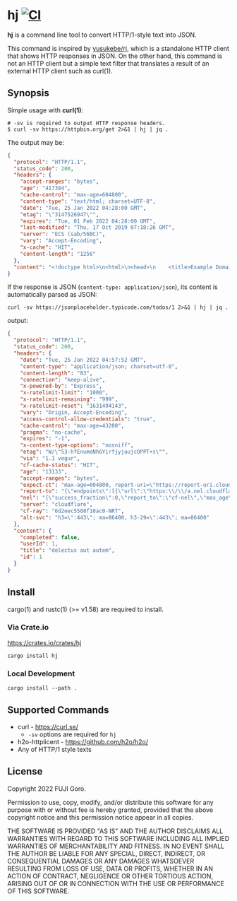 # hj [![CI](https://github.com/gfx/hj/actions/workflows/ci.yml/badge.svg)](https://github.com/gfx/hj/actions/workflows/ci.yml)

**hj** is a command line tool to convert HTTP/1-style text into JSON.

This command is inspired by [yusukebe/rj](https://github.com/yusukebe/rj), which is a standalone HTTP client that shows HTTP responses in JSON. On the other hand, this command is not an HTTP client but a simple text filter that translates a result of an external HTTP client such as curl(1).

## Synopsis

Simple usage with **curl(1)**:

```shell
# -sv is required to output HTTP response headers.
$ curl -sv https://httpbin.org/get 2>&1 | hj | jq .
```

The output may be:

```json
{
  "protocol": "HTTP/1.1",
  "status_code": 200,
  "headers": {
    "accept-ranges": "bytes",
    "age": "417384",
    "cache-control": "max-age=604800",
    "content-type": "text/html; charset=UTF-8",
    "date": "Tue, 25 Jan 2022 04:28:00 GMT",
    "etag": "\"3147526947\"",
    "expires": "Tue, 01 Feb 2022 04:28:00 GMT",
    "last-modified": "Thu, 17 Oct 2019 07:18:26 GMT",
    "server": "ECS (sab/56BC)",
    "vary": "Accept-Encoding",
    "x-cache": "HIT",
    "content-length": "1256"
  },
  "content": "<!doctype html>\n<html>\n<head>\n    <title>Example Domain</title>\n\n    <meta charset=\"utf-8\" />\n    <meta http-equiv=\"Content-type\" content=\"text/html; charset=utf-8\" />\n    <meta name=\"viewport\" content=\"width=device-width, initial-scale=1\" />\n    <style type=\"text/css\">\n    body {\n        background-color: #f0f0f2;\n        margin: 0;\n        padding: 0;\n        font-family: -apple-system, system-ui, BlinkMacSystemFont, \"Segoe UI\", \"Open Sans\", \"Helvetica Neue\", Helvetica, Arial, sans-serif;\n        \n    }\n    div {\n        width: 600px;\n        margin: 5em auto;\n        padding: 2em;\n        background-color: #fdfdff;\n        border-radius: 0.5em;\n        box-shadow: 2px 3px 7px 2px rgba(0,0,0,0.02);\n    }\n    a:link, a:visited {\n        color: #38488f;\n        text-decoration: none;\n    }\n    @media (max-width: 700px) {\n        div {\n            margin: 0 auto;\n            width: auto;\n        }\n    }\n    </style>    \n</head>\n\n<body>\n<div>\n    <h1>Example Domain</h1>\n    <p>This domain is for use in illustrative examples in documents. You may use this\n    domain in literature without prior coordination or asking for permission.</p>\n    <p><a href=\"https://www.iana.org/domains/example\">More information...</a></p>\n</div>\n</body>\n</html>\n"
}
```

If the response is JSON (`content-type: application/json`), its content is automatically parsed as JSON:

```shell
curl -sv https://jsonplaceholder.typicode.com/todos/1 2>&1 | hj | jq .
```

output:

```json
{
  "protocol": "HTTP/1.1",
  "status_code": 200,
  "headers": {
    "date": "Tue, 25 Jan 2022 04:57:52 GMT",
    "content-type": "application/json; charset=utf-8",
    "content-length": "83",
    "connection": "keep-alive",
    "x-powered-by": "Express",
    "x-ratelimit-limit": "1000",
    "x-ratelimit-remaining": "999",
    "x-ratelimit-reset": "1631494143",
    "vary": "Origin, Accept-Encoding",
    "access-control-allow-credentials": "true",
    "cache-control": "max-age=43200",
    "pragma": "no-cache",
    "expires": "-1",
    "x-content-type-options": "nosniff",
    "etag": "W/\"53-hfEnumeNh6YirfjyjaujcOPPT+s\"",
    "via": "1.1 vegur",
    "cf-cache-status": "HIT",
    "age": "13133",
    "accept-ranges": "bytes",
    "expect-ct": "max-age=604800, report-uri=\"https://report-uri.cloudflare.com/cdn-cgi/beacon/expect-ct\"",
    "report-to": "{\"endpoints\":[{\"url\":\"https:\\/\\/a.nel.cloudflare.com\\/report\\/v3?s=kfDw3zHT7KgD4%2FmRBWFv5gYnwzVVSqFH5N%2F9sTmdI425jb9mZyZggJNoeaYF2%2B%2FdEQ57JdVJggqDJZSRKt5YX%2BStzgoYRGmSwcsQ5M%2Bd1vD9rzT72hrwQfh62ZXPa01QSJxhEpyJUmf7y8BVuagT\"}],\"group\":\"cf-nel\",\"max_age\":604800}",
    "nel": "{\"success_fraction\":0,\"report_to\":\"cf-nel\",\"max_age\":604800}",
    "server": "cloudflare",
    "cf-ray": "6d2eec5508f10ac0-NRT",
    "alt-svc": "h3=\":443\"; ma=86400, h3-29=\":443\"; ma=86400"
  },
  "content": {
    "completed": false,
    "userId": 1,
    "title": "delectus aut autem",
    "id": 1
  }
}
```

## Install

cargo(1) and rustc(1) (>= v1.58) are required to install.

### Via Crate.io

https://crates.io/crates/hj

```shell
cargo install hj
```

### Local Development

```shell
cargo install --path .
```

## Supported Commands

* curl - https://curl.se/
  * `-sv` options are required for `hj`
* h2o-httplicent - https://github.com/h2o/h2o/
* Any of HTTP/1 style texts

## License

Copyright 2022 FUJI Goro.

Permission to use, copy, modify, and/or distribute this software for any purpose with or without fee is hereby granted, provided that the above copyright notice and this permission notice appear in all copies.

THE SOFTWARE IS PROVIDED "AS IS" AND THE AUTHOR DISCLAIMS ALL WARRANTIES WITH REGARD TO THIS SOFTWARE INCLUDING ALL IMPLIED WARRANTIES OF MERCHANTABILITY AND FITNESS. IN NO EVENT SHALL THE AUTHOR BE LIABLE FOR ANY SPECIAL, DIRECT, INDIRECT, OR CONSEQUENTIAL DAMAGES OR ANY DAMAGES WHATSOEVER RESULTING FROM LOSS OF USE, DATA OR PROFITS, WHETHER IN AN ACTION OF CONTRACT, NEGLIGENCE OR OTHER TORTIOUS ACTION, ARISING OUT OF OR IN CONNECTION WITH THE USE OR PERFORMANCE OF THIS SOFTWARE.
